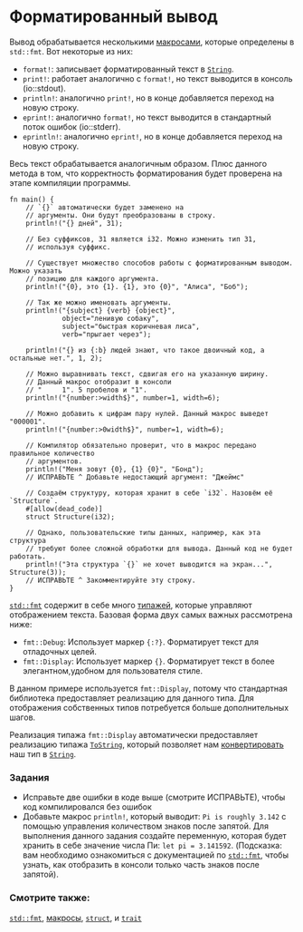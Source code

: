 # Форматированный вывод

Вывод обрабатывается несколькими [макросами](../macros.md), которые определены в `std::fmt`.
Вот некоторые из них:

- `format!`: записывает форматированный текст в [`String`](std/str.html).
- `print!`: работает аналогично с `format!`, но текст выводится в консоль (io::stdout).
- `println!`: аналогично `print!`, но в конце добавляется переход на новую строку.
- `eprint!`: аналогично `format!`, но текст выводится в стандартный поток ошибок (io::stderr).
- `eprintln!`: аналогично `eprint!`, но в конце добавляется переход на новую строку.

Весь текст обрабатывается аналогичным образом. Плюс данного метода в том, что корректность
форматирования будет проверена на этапе компиляции программы.

```rust,editable,ignore,mdbook-runnable
fn main() {
    // `{}` автоматически будет заменено на
    // аргументы. Они будут преобразованы в строку.
    println!("{} дней", 31);

    // Без суффиксов, 31 является i32. Можно изменить тип 31,
    // используя суффикс.

    // Существует множество способов работы с форматированным выводом. Можно указать
    // позицию для каждого аргумента.
    println!("{0}, это {1}. {1}, это {0}", "Алиса", "Боб");

    // Так же можно именовать аргументы.
    println!("{subject} {verb} {object}",
             object="ленивую собаку",
             subject="быстрая коричневая лиса",
             verb="прыгает через");

    println!("{} из {:b} людей знают, что такое двоичный код, а остальные нет.", 1, 2);

    // Можно выравнивать текст, сдвигая его на указанную ширину.
    // Данный макрос отобразит в консоли
    // "     1". 5 пробелов и "1".
    println!("{number:>width$}", number=1, width=6);

    // Можно добавить к цифрам пару нулей. Данный макрос выведет "000001".
    println!("{number:>0width$}", number=1, width=6);

    // Компилятор обязательно проверит, что в макрос передано правильное количество
    // аргументов.
    println!("Меня зовут {0}, {1} {0}", "Бонд");
    // ИСПРАВЬТЕ ^ Добавьте недостающий аргумент: "Джеймс"

    // Создаём структуру, которая хранит в себе `i32`. Назовём её `Structure`.
    #[allow(dead_code)]
    struct Structure(i32);

    // Однако, пользовательские типы данных, например, как эта структура
    // требуют более сложной обработки для вывода. Данный код не будет работать.
    println!("Эта структура `{}` не хочет выводится на экран...", Structure(3));
    // ИСПРАВЬТЕ ^ Закомментируйте эту строку.
}
```

[`std::fmt`](https://doc.rust-lang.org/std/fmt/) содержит в себе много [типажей](../trait.md), которые управляют
отображением текста. Базовая форма двух самых важных рассмотрена ниже:

- `fmt::Debug`: Использует маркер `{:?}`. Форматирует текст для отладочных целей.
- `fmt::Display`: Использует маркер `{}`. Форматирует текст в более элегантном,удобном для пользователя стиле.

В данном примере используется `fmt::Display`, потому что стандартная библиотека предоставляет
реализацию для данного типа. Для отображения собственных типов потребуется
больше дополнительных шагов.

Реализация типажа `fmt::Display` автоматически 
предоставляет реализацию типажа
[`ToString`](https://doc.rust-lang.org/std/string/trait.ToString.html), 
который позволяет нам [конвертировать](../conversion/string.md) наш тип в 
[`String`](../std/str.md).

### Задания

- Исправьте две ошибки в коде выше (смотрите ИСПРАВЬТЕ), чтобы код компилировался без ошибок
- Добавьте макрос `println!`, который выводит: `Pi is roughly 3.142` с помощью управления количеством знаков после запятой. Для выполнения данного задания создайте переменную, которая будет хранить в себе значение числа Пи: `let pi = 3.141592`. (Подсказка: вам необходимо ознакомиться с документацией по [`std::fmt`](https://doc.rust-lang.org/std/fmt/), чтобы узнать, как отобразить в консоли только часть знаков после запятой).

### Смотрите также:

[`std::fmt`](https://doc.rust-lang.org/std/fmt/), [макросы](../macros.md), [`struct`](../custom_types/structs.md),
и [`trait`](../trait.md)

